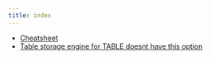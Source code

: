 ```yaml
---
title: index
---
```

* [Cheatsheet](Cheatsheet.md)
* [Table storage engine for TABLE doesnt have this option](Table_storage_engine_for_TABLE_doesnt_have_this_option.md)
